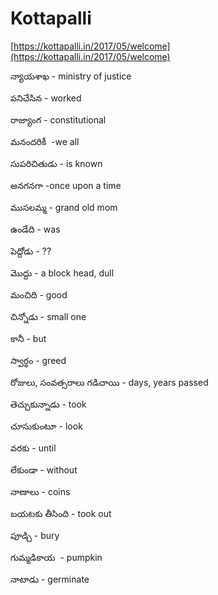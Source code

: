 # Kottapalli

[https://kottapalli.in/2017/05/welcome](https://kottapalli.in/2017/05/welcome)

న్యాయశాఖ - ministry of justice

పనిచేసిన - worked 

రాజ్యాంగ - constitutional

మనందరికీ  -we all

సుపరిచితుడు - is known

అనగనగా -once upon a time

ముసలమ్మ - grand old mom

ఉండేది - was

పెద్దోడు - ??

మొద్దు - a block head, dull

మంచిది - good

చిన్నోడు - small one

కానీ - but

స్వార్థం - greed

రోజులు, సంవత్సరాలు గడిచాయి - days, years passed

తెచ్చుకున్నాడు - took

చూసుకుంటూ - look

వరకు - until

లేకుండా - without

నాణాలు - coins

బయటకు తీసింది - took out

పూడ్చి - bury

గుమ్మడికాయ  - pumpkin

నాటాడు - germinate
